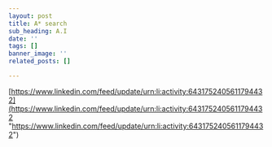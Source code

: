 ```yaml
---
layout: post
title: A* search
sub_heading: A.I
date: ''
tags: []
banner_image: ''
related_posts: []

---
```

[https://www.linkedin.com/feed/update/urn:li:activity:6431752405611794432](https://www.linkedin.com/feed/update/urn:li:activity:6431752405611794432 "https://www.linkedin.com/feed/update/urn:li:activity:6431752405611794432")